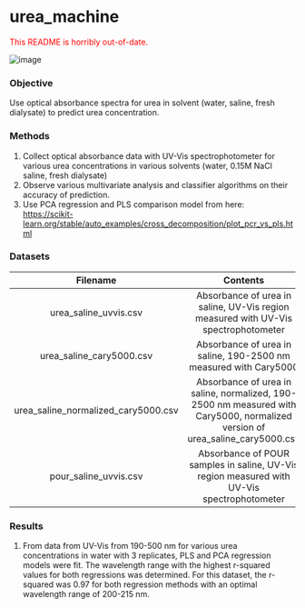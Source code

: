# urea_machine
  
<span style="color: red;">This README is horribly out-of-date.</span>
  
![image](https://cdi.washington.edu/wp-content/uploads/2018/05/CDI-color-700.png)

### Objective
Use optical absorbance spectra for urea in solvent (water, saline, fresh dialysate) to predict urea concentration.

### Methods
1. Collect optical absorbance data with UV-Vis spectrophotometer for various urea concentrations in various solvents (water, 0.15M NaCl saline, fresh dialysate)
2. Observe various multivariate analysis and classifier algorithms on their accuracy of prediction.
3. Use PCA regression and PLS comparison model from here: https://scikit-learn.org/stable/auto_examples/cross_decomposition/plot_pcr_vs_pls.html

### Datasets
| Filename   |      Contents      |
|:----------:|:-------------:|
| urea_saline_uvvis.csv | Absorbance of urea in saline, UV-Vis region measured with UV-Vis spectrophotometer|
| urea_saline_cary5000.csv | Absorbance of urea in saline, 190-2500 nm measured with Cary5000 |
| urea_saline_normalized_cary5000.csv | Absorbance of urea in saline, normalized, 190-2500 nm measured with Cary5000, normalized version of urea_saline_cary5000.csv |
| pour_saline_uvvis.csv | Absorbance of POUR samples in saline, UV-Vis region measured with UV-Vis spectrophotometer |
  
### Results
1. From data from UV-Vis from 190-500 nm for various urea concentrations in water with 3 replicates, PLS and PCA regression models were fit.  The wavelength range with the highest r-squared values for both regressions was determined.  For this dataset, the r-squared was 0.97 for both regression methods with an optimal wavelength range of 200-215 nm.
